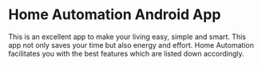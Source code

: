 # Home Automation Android App

This is an excellent app to make your living easy, simple and smart. This app not only saves your time but also energy and effort. Home Automation facilitates you with the best features which are listed down accordingly.
